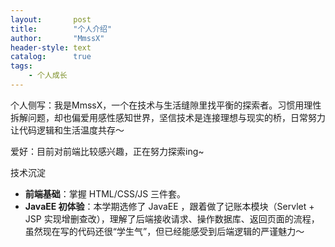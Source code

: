```yaml
---
layout:       post
title:        "个人介绍"
author:       "MmssX"
header-style: text
catalog:      true
tags:
    - 个人成长
---
```



个人侧写：我是MmssX，一个在技术与生活缝隙里找平衡的探索者。习惯用理性拆解问题，却也偏爱用感性感知世界，坚信技术是连接理想与现实的桥，日常努力让代码逻辑和生活温度共存～

爱好：目前对前端比较感兴趣，正在努力探索ing~

技术沉淀
- **前端基础**：掌握 HTML/CSS/JS 三件套。  
- **JavaEE 初体验**：本学期选修了 JavaEE ，跟着做了记账本模块（Servlet + JSP 实现增删查改），理解了后端接收请求、操作数据库、返回页面的流程，虽然现在写的代码还很“学生气”，但已经能感受到后端逻辑的严谨魅力～

